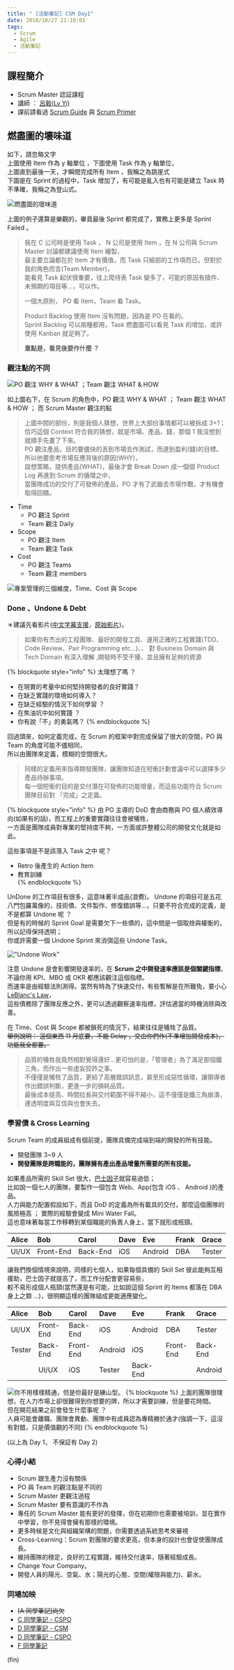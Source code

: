 ```yaml
---
title: " [活動筆記] CSM Day1"
date: 2018/10/27 21:10:01
tags:
  - Scrum
  - Agile
  - 活動筆記
---
```


## 課程簡介

- Scrum Master 認証課程
- 講師 ： [呂毅(Lv Yi)](https://blog.odd-e.com/yilv/)
- 課前請看過 [Scrum Guide](https://scrumguides.org/docs/scrumguide/v2017/2017-Scrum-Guide-Chinese-Simplified.pdf) 與 [Scrum Primer](http://scrumprimer.org/scrum_primer_cn.pdf)

## 燃盡圖的壞味道

如下，請忽略文字  
上圖使用 Item 作為 y 軸單位 ，下圖使用 Task 作為 y 軸單位，  
上圖直到最後一天，才瞬間完成所有 Item ，我稱之為跳崖式  
下圖是在 Sprint 的過程中，Task 增加了，有可能是亂入也有可能是建立 Task 時不準確，我稱之為登山式。

![燃盡圖的壞味道](/images/2018/csm/day_1/6B161347-8331-4BA7-89D2-61DA1DAD61B1.jpg)

上圖的例子還算是樂觀的，畢竟最後 Sprint 都完成了，實務上更多是 Sprint Failed 。

> 我在 C 公司時是使用 Task ， N 公司是使用 Item ，在 N 公司與 Scrum Master 討論都建議使用 Item 繪製，  
> 最主要立論都在於 Item 才有價值，而 Task 只細部的工作項而已。但對於我的角色而言\(Team Member\)，  
> 能看見 Task 起伏很重要，往上爬待表 Task 變多了，可能的原因有插件、未預期的項目等…，可以作。
>
> 一個大原則， PO 看 Item，Team 看 Task。
>
> Product Backlog 使用 Item 沒有問題，因為是 PO 在看的。  
> Sprint Backlog 可以兩種都用，Task 燃盡圖可以看見 Task 的增加，或許使用 Kanban 就足夠了。
>
> **重點是，看見後要作什麼 ？**

### 觀注點的不同

![PO 觀注 WHY & WHAT ；Team 觀注 WHAT & HOW](/images/2018/csm/day_1/00795F54-2654-4581-94BE-27068D4486DD.jpg)

如上圖右下，在 Scrum 的角色中，PO 觀注 WHY & WHAT ； Team 觀注 WHAT & HOW ； 而 Scrum Master 觀注的點

> 上圖中間的部份，則是我個人猜想，世界上大部份事情都可以被拆成 3+1；  
> 恰巧這個 Context 符合我的猜想，就是市場、產品、錢，那個 1 我沒想到就順手先畫了下來。  
> PO 觀注產品，目的要儘快的丟到市場去作測試，而達到盈利\(錢\)的目標。所以他要思考市場反應背後的原因\(WHY\)，  
> 設想策略，提供產品\(WHAT\)，最後才會 Break Down 成一個個 Product Log 再進到 Scrum 的循環之中，  
> 當團隊成功的交付了可發佈的產品，PO 才有了武器去市場作戰，才有機會取得回饋。

- Time
  - PO 觀注 Sprint
  - Team 觀注 Daily
- Scope
  - PO 觀注 Item
  - Team 觀注 Task
- Cost
  - PO 觀注 Teams
  - Team 觀注 members

![專案管理的三個維度，Time、Cost 與 Scope](/images/2018/csm/day_1/7D811AFE-A4C8-4FB4-BD90-B65FDFE0B6BE.jpg)

### Done 、Undone & Debt

＊建議先看影片([中文字幕支援](http://player.youku.com/embed/XMzMyNDIwMjYwOA)，[原始影片](https://www.youtube.com/watch?v=IyNPeTn8fpo))。

> 如果你有杰出的工程團隊、最好的開發工具、運用正確的工程實踐\(TDD、Code Review、Pair Programming etc…\)、、
> 對 Business Domain 與 Tech Domain 有深入理解 ,開發時不受干擾，並且擁有足夠的資源

{% blockquote style="info" %}
太理想了嗎 ？

- 在現實的考量中如何堅持開發者的良好實踐？
- 在缺乏實踐的環境如何導入？
- 在缺乏經驗的情況下如何學習 ？
- 在焦油坑中如何實踐 ？
- 你有說「不」的勇氣嗎？
  {% endblockquote %}

回過頭來，如何定義完成，在 Scrum 的框架中對完成保留了很大的空間，PO 與 Team 的角度可能不儘相同，  
所以由團隊來定義，模糊的空間很大。

> 同樣的定義用來指導開發團隊，讓團隊知道在短衝計劃會議中可以選擇多少產品待辦事項。  
> 每一個短衝的目的是交付潛在可發佈的功能增量，而這些功能符合 Scrum 團隊目前對 「完成」之定義。

{% blockquote style="info" %}
由 PO 主導的 DoD 會由商務與 PO 個人績效導向\(如果有的話\)，而工程上的重要實踐往往會被犧牲，  
一方面是團隊成員對專業的堅持度不夠，一方面或許整體公司的開發文化就是如此。

這些事項是不是該落入 Task 之中 呢？

- Retro 後產生的 Action Item
- 教育訓練  
  {% endblockquote %}

UnDone 的工作項目有很多，這意味著半成品\(浪費\)。
Undone 的項目可是五花八門包羅萬像的，技術債、文件製作、修復錯誤等…，只要不符合完成的定義，是不是都算 Undone 呢 ？  
但是有的時候的 Sprint Goal 是需要欠下一些債的，這中間是一個取捨與權衡的，所以記得保持透明；  
你或許需要一個 Undone Sprint 來消弭這些 Undone Task。

!["Undone Work"](/images/2018/csm/day_1/undone_work.jpg)

注意 Undone 是會影響開發速率的，在 **Scrum 之中開發速率應該是個關鍵指標**，  
不論你用 KPI、MBO 或 OKR 都應該觀注這個指標。  
而速率是由經驗法則測得。當然有時為了快速交付，有些暫解是在所難免，要小心[LeBlanc's Law](https://en.wikipedia.org/wiki/Talk%3AList_of_eponymous_laws#Proposal_to_add_LeBlanc's_law)，  
這些債務除了團隊反應之外，更可以透過觀察速率指標，評估適當的時機消除與改善。

在 Time、Cost 與 Scope 都被鎖死的情況下，結果往往是犧牲了品質。  
~~舉例說明： 這個東西 11 月底要，不能 Delay ，交由你們作\(不準增加開發成本\)，功能我全都要。~~

> 品質的犧牲我竟然相對覺得還好…更可怕的是，「管理者」為了滿足那個鐵三角，而作出一些虛妄狡詐之事。  
> 不僅僅是犧牲了品質，更給了高層錯誤訊息，甚至形成惡性循環，讓領導者作出錯誤判斷，更進一步的損耗品質。  
> 最後成本提高、時間拉長與交付範圍不得不縮小，這不僅僅是鐵三角崩潰，連透明度與互信與也會失去。

### 學習債 & Cross Learning

Scrum Team 的成員組成有個前提，團隊具備完成端到端的開發的所有技能。

- 開發團隊 3~9 人
- **開發團隊是跨職能的，團隊擁有產出產品增量所需要的所有技能。**

如果產品所需的 Skill Set 很大，[巴士因子](https://zh.wikipedia.org/wiki/巴士因子)就容易過低；  
比如說一個七人的團隊，要製作一個包含 Web、App\(包含 iOS 、 Android \)的產品。  
人力與能力配置假設如下，而且 DoD 的定義為所有載具的交付，那麼這個團隊的風險極高 ； 實際的經驗會變成 Mini Water Fall。  
這也意味著每當工作移轉到某個職能的負責人身上，當下就形成瓶頸。

| Alice | Bob       | Carol    | Dave | Eve     | Frank | Grace  |
| :---- | :-------- | :------- | :--- | :------ | :---- | :----- |
| UI/UX | Front-End | Back-End | iOS  | Android | DBA   | Tester |

讓我們換個情境來說明，同樣的七個人，如果每個具備的 Skill Set 彼此能夠互相援助，巴士因子就提高了，而工作分配會更容易些，  
較不易形成個人瓶頸\(當然還是有可能，比如說這個 Sprint 的 Items 都落在 DBA 身上之類 …\)，很明顯這樣的團隊組成更能適應變化。

| Alice  | Bob       | Carol     | Dave    | Eve      | Frank     | Grace    |
| :----- | :-------- | :-------- | :------ | :------- | :-------- | :------- |
| UI/UX  | Front-End | Back-End  | iOS     | Android  | DBA       | Tester   |
| Tester | Back-End  | Front-End | Android | iOS      | Front-End | Back-End |
|        | UI/UX     | iOS       | Tester  | Back-End |           | Android  |

![你不用樣樣精通，但是你最好是練山型。](/images/2018/csm/day_1/cross_learning.jpg)
{% blockquote %}
上面的團隊很理想，在人力市場上卻很難得到你想要的牌，所以才需要訓練，但是要花時間。  
但在開花結果之前會發生什麼事呢 ？  
人員可能會離職、團隊會異動、團隊中有成員認為專精勝於通才\(強調一下，這沒有對錯，只是價值觀的不同\)
{% endblockquote %}

(以上為 Day 1， 不保証有 Day 2)

### 心得小結

- Scrum 跟生產力沒有關係
- PO 與 Team 的觀注點是不同的
- Scrum Master 更觀注過程
- Scrum Master 要有意識的不作為
- 專任的 Scrum Master 能有更好的發揮，但在初期你也需要被培訓，並在實作中學習，你不見得會擁有那樣的環境。
- 更多時候是文化與組織架構的問題，你需要透過系統思考來審視
- Cross-Learning：Scrum 對團隊的要求更高，但本身的設計也會促使團隊成長。
- 維持團隊的穩定，良好的工程實踐，維持交付速率，隨著經驗成長。
- Change Your Company。
- 開發人員的陽光、空氣、水；陽光的心態、空間(權限與能力)、薪水。

### 同場加映

- ~~[A 同學筆記]尚欠~~
- [C 同學筆記 - CSPO](https://medium.com/@linchi/cspo-%E5%BF%83%E5%BE%97%E7%AD%86%E8%A8%98-53c1b80f7be7)
- [D 同學筆記 - CSM](https://x790116.github.io/tags/csm/)
- [D 同學筆記 - CSPO](https://x790116.github.io/tags/cspo/)
- [F 同學筆記](https://www.evernote.com/client/snv?noteGuid=22261834-28b5-4056-98fd-7cbde9071622&noteKey=ef7b52d4c68fffe3447051a0f2945c80&sn=https%3A%2F%2Fwww.evernote.com%2Fshard%2Fs246%2Fsh%2F22261834-28b5-4056-98fd-7cbde9071622%2Fef7b52d4c68fffe3447051a0f2945c80&title=CSM%252BCSM%2Bnote)

(fin)

